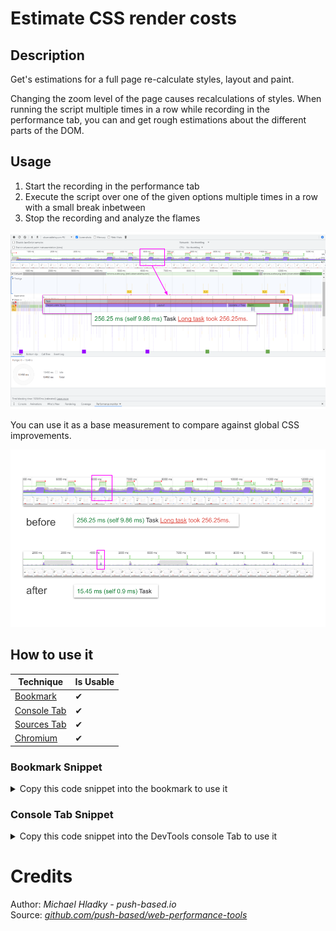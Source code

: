# Estimate CSS render costs

## Description

Get's estimations for a full page re-calculate styles, layout and paint. 

Changing the zoom level of the page causes recalculations of styles. 
When running the script multiple times in a row while recording in the performance tab,
you can and get rough estimations about the different parts of the DOM.

## Usage

1. Start the recording in the performance tab
2. Execute the script over one of the given options multiple times in a row with a small break inbetween
3. Stop the recording and analyze the flames

![full-page-relayout](images/full-page-relayout.png)

You can use it as a base measurement to compare against global CSS improvements.

![full-page-relayout-comparison](images/full-page-relayout-comparison.png)

## How to use it

<!-- START-HOW_TO[bookmark,console-tab,sources-tab,chromium] -->


| Technique   | Is Usable  |
| ----------- | ---------- |
| [Bookmark](https://github.com/push-based/web-performance-tools/blob/master/docs/how-to-use-it-with-bookmarks) |      ✔    | 
| [Console Tab](https://github.com/push-based/web-performance-tools/blob/master/docs/how-to-use-it-with-console-tab.md) |      ✔    | 
| [Sources Tab](https://github.com/push-based/web-performance-tools/blob/master/docs/how-to-use-it-with-sources-tab.md) |      ✔    | 
| [Chromium](https://github.com/push-based/web-performance-tools/blob/master/docs/how-to-use-it-with-chromium.md)       |      ✔    |
    


### Bookmark Snippet



<details>

<summary>Copy this code snippet into the bookmark to use it</summary>


```javascript

javascript:(() => {const b = document.body;
b.style.zoom === '1' ? b.style.zoom = '1.01' : b.style.zoom = '1';
)()
``` 




</details>




### Console Tab Snippet



<details>

<summary>Copy this code snippet into the DevTools console Tab to use it</summary>


```javascript

const b = document.body;
b.style.zoom === '1' ? b.style.zoom = '1.01' : b.style.zoom = '1';

``` 




</details>




<!-- END-HOW_TO -->





















# Credits

Author: _Michael Hladky - push-based.io_  
Source: _[github.com/push-based/web-performance-tools](www.github.com/push-based/web-performance-tools)_  
